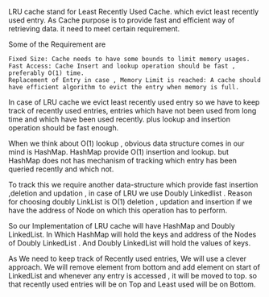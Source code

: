 LRU cache stand for Least Recently Used Cache. which evict least recently used entry. As Cache purpose is to provide fast and efficient way of retrieving data. it need to meet certain requirement.

Some of the Requirement are

    Fixed Size: Cache needs to have some bounds to limit memory usages.
    Fast Access: Cache Insert and lookup operation should be fast , preferably O(1) time.
    Replacement of Entry in case , Memory Limit is reached: A cache should have efficient algorithm to evict the entry when memory is full.

In case of LRU cache we evict least recently used entry so we have to keep track of recently used entries, entries which have not been used from long time and which have been used recently. plus lookup and insertion operation should be fast enough.

When we think about O(1) lookup , obvious data structure comes in our mind is HashMap. HashMap provide O(1) insertion and lookup. but HashMap does not has mechanism of tracking which entry has been queried recently and which not.

To track this we require another data-structure which provide fast insertion ,deletion and updation , in case of LRU we use Doubly Linkedlist . Reason for choosing doubly LinkList is O(1) deletion , updation and insertion if we have the address of Node on which this operation has to perform.

So our Implementation of LRU cache will have HashMap and Doubly LinkedList. In Which HashMap will hold the keys and address of the Nodes of Doubly LinkedList . And Doubly LinkedList will hold the values of keys.

As We need to keep track of Recently used entries, We will use a clever approach. We will remove element from bottom and add element on start of LinkedList and whenever any entry is accessed , it will be moved to top. so that recently used entries will be on Top and Least used will be on Bottom.